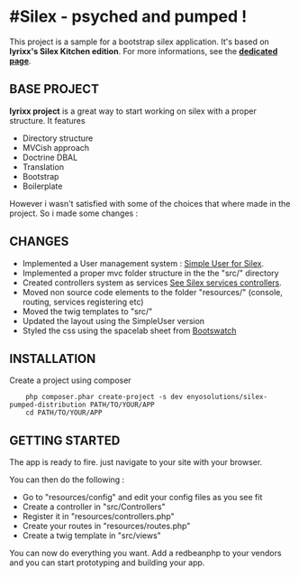 #Silex - psyched and pumped !
============================

This project is a sample for a bootstrap silex application.
It's based on **lyrixx's Silex Kitchen edition**.
For more informations, see the [**dedicated page**](http://lyrixx.github.com/Silex-Kitchen-Edition).

## BASE PROJECT

**lyrixx project** is a great way to start working on silex with a proper structure.
It features
- Directory structure
- MVCish approach
- Doctrine DBAL
- Translation
- Bootstrap
- Boilerplate


However i wasn't satisfied with some of the choices that where made in the project. So i made some changes :

## CHANGES

- Implemented a User management system : [Simple User for Silex](https://github.com/jasongrimes/silex-simpleuser).
- Implemented a proper mvc folder structure in the the "src/" directory
- Created controllers system as services [See Silex services controllers](http://silex.sensiolabs.org/doc/providers/service_controller.html).
- Moved non source code elements to the folder "resources/" (console, routing, services registering etc)
- Moved the twig templates to "src/"
- Updated the layout using the SimpleUser version
- Styled the css using the spacelab sheet from [Bootswatch](http://bootswatch.com)

## INSTALLATION

Create a project using composer

        php composer.phar create-project -s dev enyosolutions/silex-pumped-distribution PATH/TO/YOUR/APP
        cd PATH/TO/YOUR/APP


## GETTING STARTED

The app is ready to fire. just navigate to your site with your browser.

You can then do the following :

- Go to "resources/config" and edit your config files as you see fit
- Create a controller in  "src/Controllers"
- Register it in "resources/controllers.php"
- Create your routes in "resources/routes.php"
- Create a twig template in "src/views"


You can now do everything you want. Add a redbeanphp to your vendors and you can start prototyping and building your app.
